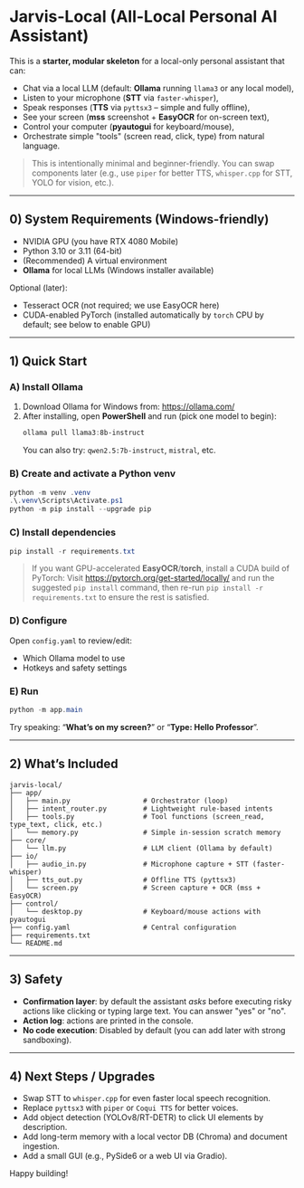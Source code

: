 
# Jarvis-Local (All-Local Personal AI Assistant)

This is a **starter, modular skeleton** for a local-only personal assistant that can:
- Chat via a local LLM (default: **Ollama** running `llama3` or any local model),
- Listen to your microphone (**STT** via `faster-whisper`),
- Speak responses (**TTS** via `pyttsx3` – simple and fully offline),
- See your screen (**mss** screenshot + **EasyOCR** for on-screen text),
- Control your computer (**pyautogui** for keyboard/mouse),
- Orchestrate simple "tools" (screen read, click, type) from natural language.

> This is intentionally minimal and beginner-friendly. You can swap components later
> (e.g., use `piper` for better TTS, `whisper.cpp` for STT, YOLO for vision, etc.).

---

## 0) System Requirements (Windows-friendly)

- NVIDIA GPU (you have RTX 4080 Mobile)
- Python 3.10 or 3.11 (64-bit)
- (Recommended) A virtual environment
- **Ollama** for local LLMs (Windows installer available)

Optional (later):
- Tesseract OCR (not required; we use EasyOCR here)
- CUDA-enabled PyTorch (installed automatically by `torch` CPU by default; see below to enable GPU)

---

## 1) Quick Start

### A) Install Ollama
1. Download Ollama for Windows from: https://ollama.com/
2. After installing, open **PowerShell** and run (pick one model to begin):
   ```powershell
   ollama pull llama3:8b-instruct
   ```
   You can also try: `qwen2.5:7b-instruct`, `mistral`, etc.

### B) Create and activate a Python venv
```powershell
python -m venv .venv
.\.venv\Scripts\Activate.ps1
python -m pip install --upgrade pip
```

### C) Install dependencies
```powershell
pip install -r requirements.txt
```
> If you want GPU-accelerated **EasyOCR**/**torch**, install a CUDA build of PyTorch:
> Visit https://pytorch.org/get-started/locally/ and run the suggested `pip install` command,
> then re-run `pip install -r requirements.txt` to ensure the rest is satisfied.

### D) Configure
Open `config.yaml` to review/edit:
- Which Ollama model to use
- Hotkeys and safety settings

### E) Run
```powershell
python -m app.main
```
Try speaking: “**What’s on my screen?**” or “**Type: Hello Professor**”.

---

## 2) What’s Included

```
jarvis-local/
├── app/
│   ├── main.py                  # Orchestrator (loop)
│   ├── intent_router.py         # Lightweight rule-based intents
│   ├── tools.py                 # Tool functions (screen_read, type_text, click, etc.)
│   └── memory.py                # Simple in-session scratch memory
├── core/
│   └── llm.py                   # LLM client (Ollama by default)
├── io/
│   ├── audio_in.py              # Microphone capture + STT (faster-whisper)
│   ├── tts_out.py               # Offline TTS (pyttsx3)
│   └── screen.py                # Screen capture + OCR (mss + EasyOCR)
├── control/
│   └── desktop.py               # Keyboard/mouse actions with pyautogui
├── config.yaml                  # Central configuration
├── requirements.txt
└── README.md
```

---

## 3) Safety

- **Confirmation layer**: by default the assistant *asks* before executing risky actions like clicking or typing large text. You can answer "yes" or "no".
- **Action log**: actions are printed in the console.
- **No code execution**: Disabled by default (you can add later with strong sandboxing).

---

## 4) Next Steps / Upgrades

- Swap STT to `whisper.cpp` for even faster local speech recognition.
- Replace `pyttsx3` with `piper` or `Coqui TTS` for better voices.
- Add object detection (YOLOv8/RT-DETR) to click UI elements by description.
- Add long-term memory with a local vector DB (Chroma) and document ingestion.
- Add a small GUI (e.g., PySide6 or a web UI via Gradio).

Happy building!
